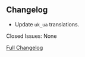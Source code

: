 ## Changelog

- Update `uk_ua` translations.

Closed Issues: None

[Full Changelog](https://github.com/JamCoreModding/RightClickHarvest/compare/3.0.4+1.18...3.0.5+1.18)
